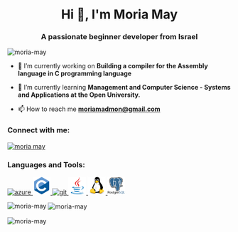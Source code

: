 <h1 align="center">Hi 👋, I'm Moria May</h1>
<h3 align="center">A passionate beginner developer from Israel</h3>

<p align="left"> <img src="https://komarev.com/ghpvc/?username=moria-may&label=Profile%20views&color=0e75b6&style=flat" alt="moria-may" /> </p>

- 🔭 I’m currently working on **Building a compiler for the Assembly language in C programming language**

- 🌱 I’m currently learning **Management and Computer Science - Systems and Applications at the Open University.**

- 📫 How to reach me **moriamadmon@gmail.com**

<h3 align="left">Connect with me:</h3>
<p align="left">
<a href="https://linkedin.com/in/moria may" target="blank"><img align="center" src="https://raw.githubusercontent.com/rahuldkjain/github-profile-readme-generator/master/src/images/icons/Social/linked-in-alt.svg" alt="moria may" height="30" width="40" /></a>
</p>

<h3 align="left">Languages and Tools:</h3>
<p align="left"> <a href="https://azure.microsoft.com/en-in/" target="_blank" rel="noreferrer"> <img src="https://www.vectorlogo.zone/logos/microsoft_azure/microsoft_azure-icon.svg" alt="azure" width="40" height="40"/> </a> <a href="https://www.cprogramming.com/" target="_blank" rel="noreferrer"> <img src="https://raw.githubusercontent.com/devicons/devicon/master/icons/c/c-original.svg" alt="c" width="40" height="40"/> </a> <a href="https://git-scm.com/" target="_blank" rel="noreferrer"> <img src="https://www.vectorlogo.zone/logos/git-scm/git-scm-icon.svg" alt="git" width="40" height="40"/> </a> <a href="https://www.java.com" target="_blank" rel="noreferrer"> <img src="https://raw.githubusercontent.com/devicons/devicon/master/icons/java/java-original.svg" alt="java" width="40" height="40"/> </a> <a href="https://www.linux.org/" target="_blank" rel="noreferrer"> <img src="https://raw.githubusercontent.com/devicons/devicon/master/icons/linux/linux-original.svg" alt="linux" width="40" height="40"/> </a> <a href="https://www.postgresql.org" target="_blank" rel="noreferrer"> <img src="https://raw.githubusercontent.com/devicons/devicon/master/icons/postgresql/postgresql-original-wordmark.svg" alt="postgresql" width="40" height="40"/> </a> </p>

<p><img align="left" src="https://github-readme-stats.vercel.app/api/top-langs?username=moria-may&show_icons=true&locale=en&layout=compact" alt="moria-may" /></p>

<p>&nbsp;<img align="center" src="https://github-readme-stats.vercel.app/api?username=moria-may&show_icons=true&locale=en" alt="moria-may" /></p>

<p><img align="center" src="https://github-readme-streak-stats.herokuapp.com/?user=moria-may&" alt="moria-may" /></p>
